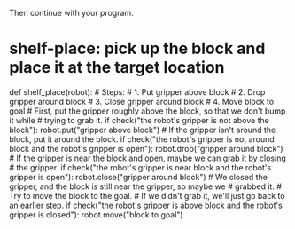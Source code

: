 

Then continue with your program.

# shelf-place: pick up the block and place it at the target location
def shelf_place(robot):
    # Steps:
    #  1. Put gripper above block
    #  2. Drop gripper around block
    #  3. Close gripper around block
    #  4. Move block to goal
    # First, put the gripper roughly above the block, so that we don't bump it while
    # trying to grab it.
    if check("the robot's gripper is not above the block"):
        robot.put("gripper above block")
    # If the gripper isn't around the block, put it around the block.
    if check("the robot's gripper is not around block and the robot's gripper is open"):
        robot.drop("gripper around block")
    # If the gripper is near the block and open, maybe we can grab it by closing
    # the gripper.
    if check("the robot's gripper is near block and the robot's gripper is open"):
        robot.close("gripper around block")
    # We closed the gripper, and the block is still near the gripper, so maybe we
    # grabbed it.
    # Try to move the block to the goal.
    # If we didn't grab it, we'll just go back to an earlier step.
    if check("the robot's gripper is above block and the robot's gripper is closed"):
        robot.move("block to goal")